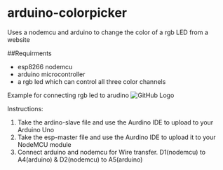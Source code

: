 # arduino-colorpicker
Uses a nodemcu and arduino to change the color of a rgb LED from a website

##Requirments
* esp8266 nodemcu
* arduino microcontroller
* a rgb led which can control all three color channels

Example for connecting rgb led to arudino
![GitHub Logo](https://www.sunfounder.com/media/wysiwyg/swatches/super-kit-v2-for-Arduino/6_RGB_LED/fes.png)

Instructions:
1. Take the ardino-slave file and use the Aurdino IDE to upload to your Arduino Uno
2. Take the esp-master file and use the Aurdino IDE to upload it to your NodeMCU module
3. Connect arduino and nodemcu for Wire transfer. D1(nodemcu) to A4(arduino) &  D2(nodemcu) to A5(arduino)
